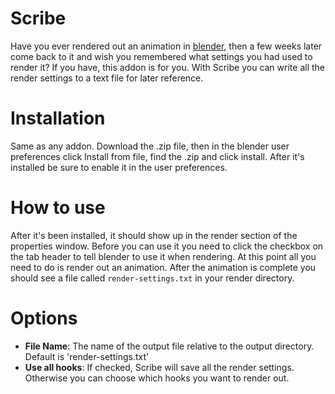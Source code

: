 # Scribe
Have you ever rendered out an animation in [blender][0], then a few weeks later come back to it and wish you remembered what settings you had used to render it? If you have, this addon is for you. With Scribe you can write all the render settings to a text file for later reference.

# Installation
Same as any addon. Download the .zip file, then in the blender user preferences click Install from file, find the .zip and click install. After it's installed be sure to enable it in the user preferences.

# How to use
After it's been installed, it should show up in the render section of the properties window. Before you can use it you need to click the checkbox on the tab header to tell blender to use it when rendering. At this point all you need to do is render out an animation. After the animation is complete you should see a file called `render-settings.txt` in your render directory.

# Options

* **File Name**: The name of the output file relative to the output directory. Default is 'render-settings.txt'
* **Use all hooks**: If checked, Scribe will save all the render settings. Otherwise you can choose which hooks you want to render out.

[0]: http://www.blender.org
